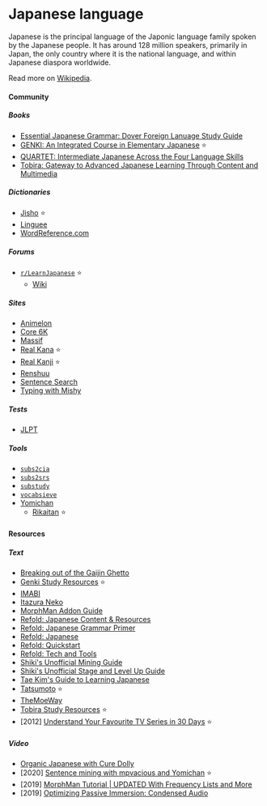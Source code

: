 # Japanese language

Japanese is the principal language of the Japonic language family spoken by the Japanese people. It has around 128 million speakers, primarily in Japan, the only country where it is the national language, and within Japanese diaspora worldwide.

Read more on [Wikipedia](https://en.wikipedia.org/wiki/Japanese_language).

#### Community

##### Books
- [Essential Japanese Grammar: Dover Foreign Lanuage Study Guide](https://bookbrainz.org/work/01bbe974-f9ad-4e99-a6aa-79f24fe52977)
- [GENKI: An Integrated Course in Elementary Japanese](https://genki3.japantimes.co.jp/en) ⭐
- [QUARTET: Intermediate Japanese Across the Four Language Skills](https://bookclub.japantimes.co.jp/en/book/b456886.html)
- [Tobira: Gateway to Advanced Japanese Learning Through Content and Multimedia](https://bookbrainz.org/work/3c4615af-200b-42e9-a67b-b814427096e6)

##### Dictionaries
- [Jisho](https://jisho.org) ⭐
- [Linguee](https://www.linguee.com/japanese-english)
- [WordReference.com](https://www.wordreference.com/jaen)

##### Forums
- [`r/LearnJapanese`](https://www.reddit.com/r/LearnJapanese) ⭐
    - [Wiki](https://www.reddit.com/r/LearnJapanese/wiki/index)

##### Sites
- [Animelon](https://animelon.com)
- [Core 6K](https://core6000.neocities.org)
- [Massif](https://massif.la/ja)
- [Real Kana](https://realkana.com) ⭐
- [Real Kanji](https://realkanji.com) ⭐
- [Renshuu](https://www.renshuu.org)
- [Sentence Search](https://sentencesearch.neocities.org)
- [Typing with Mishy](https://sethclydesdale.github.io)

##### Tests
- [JLPT](https://www.jlpt.jp/e)

##### Tools
- [`subs2cia`](https://github.com/dxing97/subs2cia)
- [`subs2srs`](https://sourceforge.net/projects/subs2srs)
- [`substudy`](http://www.randomhacks.net/substudy)
- [`vocabsieve`](https://github.com/FreeLanguageTools/vocabsieve)
- [Yomichan](https://foosoft.net/projects/yomichan)
    - [Rikaitan](https://github.com/Ajatt-Tools/rikaitan) ⭐

#### Resources

##### Text
- [Breaking out of the Gaijin Ghetto](https://docs.google.com/document/d/1LH82FjsCqCgp6-TFqUcS_EB15V7sx7O1VCjREp6Lexw)
- [Genki Study Resources](https://sethclydesdale.github.io/genki-study-resources/lessons-3rd) ⭐
- [IMABI](https://imabi.org)
- [Itazura Neko](https://kenrick95.github.io/itazuraneko)
- [MorphMan Addon Guide](https://web.archive.org/web/20201220134610/https://massimmersionapproach.com/table-of-contents/anki/morphman)
- [Refold: Japanese Content & Resources](https://refold.link/Japanese_resources)
- [Refold: Japanese Grammar Primer](https://refold.link/JP_Grammar)
- [Refold: Japanese](https://refold.link/Japanese)
- [Refold: Quickstart](https://refold.la/quickstart?targetLanguage=jpn)
- [Refold: Tech and Tools](https://refold.link/Tech_and_Tools)
- [Shiki's Unofficial Mining Guide](https://docs.google.com/document/d/e/2PACX-1vQuEAoZFoJbULZzCJ3_tW7ayT_DcQl9eDlrXMnuPGTwDk62r5fQrXak3ayxBsEgkL85_Z-YY5W4yUom/pub)
- [Shiki's Unofficial Stage and Level Up Guide](https://docs.google.com/document/d/e/2PACX-1vTs8Ue6RRnOrVllDTXhPOJY_WVmGQbXKy4hlOe2e0rxTTldT3EooaeCgljKqLZapyDeAswnkrnpOp1O/pub)
- [Tae Kim's Guide to Learning Japanese](https://guidetojapanese.org)
- [Tatsumoto](https://tatsumoto.neocities.org) ⭐
- [TheMoeWay](https://learnjapanese.moe)
- [Tobira Study Resources](https://sethclydesdale.github.io/tobira-study-resources) ⭐
- [2012] [Understand Your Favourite TV Series in 30 Days](https://learnlangs.com/understand-your-favourite-tv-series-in-30-days) ⭐

##### Video
- [Organic Japanese with Cure Dolly](https://www.youtube.com/@organicjapanesewithcuredol49)
- [2020] [Sentence mining with mpvacious and Yomichan](https://www.youtube.com/watch?v=vU85ramvyo4) ⭐
- [2019] [MorphMan Tutorial | UPDATED With Frequency Lists and More](https://www.youtube.com/watch?v=h2xYKx76-9s)
- [2019] [Optimizing Passive Immersion: Condensed Audio](https://www.youtube.com/watch?v=QOLTeO-uCYU)

